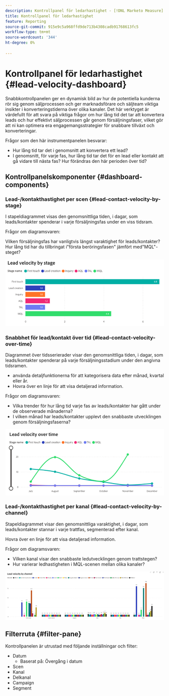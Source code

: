 ```yaml
---
description: Kontrollpanel för ledarhastighet - [!DNL Marketo Measure] - Produkt
title: Kontrollpanel för ledarhastighet
feature: Reporting
source-git-commit: 915e9c5a968ffd9de713b4308cadb91768613fc5
workflow-type: tm+mt
source-wordcount: '344'
ht-degree: 0%

---
```


# Kontrollpanel för ledarhastighet {#lead-velocity-dashboard}

Snabbkontrollpanelen ger en dynamisk bild av hur de potentiella kunderna rör sig genom säljprocessen och ger marknadsförare och säljteam viktiga insikter i konverteringstiderna över olika kanaler. Det här verktyget är värdefullt för att svara på viktiga frågor om hur lång tid det tar att konvertera leads och hur effektivt säljprocessen går genom försäljningsfaser, vilket gör att ni kan optimera era engagemangsstrategier för snabbare tillväxt och konverteringar.

Frågor som den här instrumentpanelen besvarar:

* Hur lång tid tar det i genomsnitt att konvertera ett lead?
* I genomsnitt, för varje fas, hur lång tid tar det för en lead eller kontakt att gå vidare till nästa fas? Hur förändras den här perioden över tid?

## Kontrollpanelskomponenter {#dashboard-components}

### Lead-/kontakthastighet per scen {#lead-contact-velocity-by-stage}

I stapeldiagrammet visas den genomsnittliga tiden, i dagar, som leads/kontakter spenderar i varje försäljningsfas under en viss tidsram.

Frågor om diagramsvaren:

Vilken försäljningsfas har vanligtvis längst varaktighet för leads/kontakter?
Hur lång tid har du tillbringat i&quot;första beröringsfasen&quot; jämfört med&quot;MQL&quot;-steget?

![](assets/lead-velocity-dashboard-1.png)

### Snabbhet för lead/kontakt över tid {#lead-contact-velocity-over-time}

Diagrammet över tidsserierader visar den genomsnittliga tiden, i dagar, som leads/kontakter spenderar på varje försäljningsstadium under den angivna tidsramen.

* använda detaljfunktionerna för att kategorisera data efter månad, kvartal eller år.
* Hovra över en linje för att visa detaljerad information.

Frågor om diagramsvaren:

* Vilka trender för hur lång tid varje fas av leads/kontakter har gått under de observerade månaderna?
* I vilken månad har leads/kontakter upplevt den snabbaste utvecklingen genom försäljningsfaserna?

![](assets/lead-velocity-dashboard-2.png)

### Lead-/kontakthastighet per kanal {#lead-contact-velocity-by-channel}

Stapeldiagrammet visar den genomsnittliga varaktighet, i dagar, som leads/kontakter stannar i varje trattfas, segmenterad efter kanal.

Hovra över en linje för att visa detaljerad information.

Frågor om diagramsvaren:

* Vilken kanal visar den snabbaste ledutvecklingen genom trattstegen?
* Hur varierar ledhastigheten i MQL-scenen mellan olika kanaler?

![](assets/lead-velocity-dashboard-3.png)

## Filterruta {#filter-pane}

Kontrollpanelen är utrustad med följande inställningar och filter:

* Datum
   * Baserat på: Övergång i datum
* Scen
* Kanal
* Delkanal
* Campaign
* Segment
